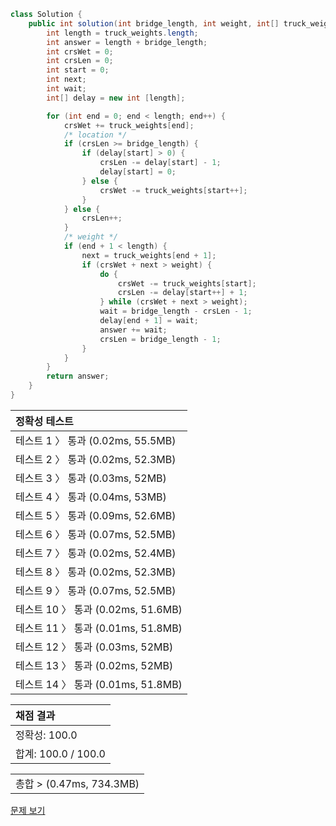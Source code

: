 ```java
class Solution {
    public int solution(int bridge_length, int weight, int[] truck_weights) {
        int length = truck_weights.length;
        int answer = length + bridge_length;
        int crsWet = 0;
        int crsLen = 0;
        int start = 0;
        int next;
        int wait;
        int[] delay = new int [length];

        for (int end = 0; end < length; end++) {
            crsWet += truck_weights[end];
            /* location */
            if (crsLen >= bridge_length) {
                if (delay[start] > 0) {
                    crsLen -= delay[start] - 1;
                    delay[start] = 0;
                } else {
                    crsWet -= truck_weights[start++];
                }
            } else {
                crsLen++;
            }
            /* weight */
            if (end + 1 < length) {
                next = truck_weights[end + 1];
                if (crsWet + next > weight) {
                    do {
                        crsWet -= truck_weights[start];
                        crsLen -= delay[start++] + 1;
                    } while (crsWet + next > weight);
                    wait = bridge_length - crsLen - 1;
                    delay[end + 1] = wait;
                    answer += wait;
                    crsLen = bridge_length - 1;
                }
            }
        }
        return answer;
    }
}
```
 | 정확성 테스트 |
 |  :-  |
 | 테스트 1 〉 통과 (0.02ms, 55.5MB) |
 | 테스트 2 〉 통과 (0.02ms, 52.3MB) |
 | 테스트 3 〉 통과 (0.03ms, 52MB) |
 | 테스트 4 〉 통과 (0.04ms, 53MB) |
 | 테스트 5 〉 통과 (0.09ms, 52.6MB) |
 | 테스트 6 〉 통과 (0.07ms, 52.5MB) |
 | 테스트 7 〉 통과 (0.02ms, 52.4MB) |
 | 테스트 8 〉 통과 (0.02ms, 52.3MB) |
 | 테스트 9 〉 통과 (0.07ms, 52.5MB) |
 | 테스트 10 〉 통과 (0.02ms, 51.6MB) |
 | 테스트 11 〉 통과 (0.01ms, 51.8MB) |
 | 테스트 12 〉 통과 (0.03ms, 52MB) |
 | 테스트 13 〉 통과 (0.02ms, 52MB) |
 | 테스트 14 〉 통과 (0.01ms, 51.8MB) |

 | 채점 결과 |
 | :- |
 | 정확성: 100.0 |
 | 합계: 100.0 / 100.0 |

 ||
 | :- |
 | 총합 > (0.47ms, 734.3MB) |

[문제 보기](https://programmers.co.kr/learn/courses/30/lessons/42583?language=java)